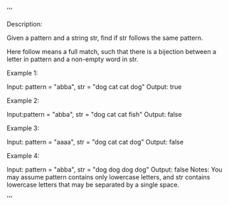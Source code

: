 '''

Description:

Given a pattern and a string str, find if str follows the same pattern.

Here follow means a full match, such that there is a bijection between a letter in pattern and a non-empty word in str.

Example 1:

Input: pattern = "abba", str = "dog cat cat dog"
Output: true



Example 2:

Input:pattern = "abba", str = "dog cat cat fish"
Output: false



Example 3:

Input: pattern = "aaaa", str = "dog cat cat dog"
Output: false



Example 4:

Input: pattern = "abba", str = "dog dog dog dog"
Output: false
Notes:
You may assume pattern contains only lowercase letters, and str contains lowercase letters that may be separated by a single space.

'''